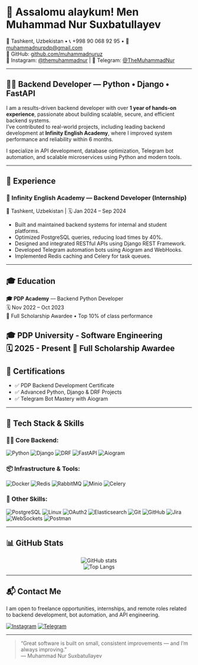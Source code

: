 # 👋 Assalomu alaykum! Men Muhammad Nur Suxbatullayev

📍 Tashkent, Uzbekistan • 📞 +998 90 068 92 95 • 📧 muhammadnurpdp@gmail.com  
🎯 GitHub: [github.com/muhammadnuruz](https://github.com/muhammadnuruz)  
📸 Instagram: [@themuhammadnur](https://instagram.com/themuhammadnur) | 💬 Telegram: [@TheMuhammadNur](https://t.me/themuhammadnur)

---

## 👨‍💻 Backend Developer — Python • Django • FastAPI

I am a results-driven backend developer with over **1 year of hands-on experience**, passionate about building scalable, secure, and efficient backend systems.  
I’ve contributed to real-world projects, including leading backend development at **Infinity English Academy**, where I improved system performance and reliability within 6 months.

I specialize in API development, database optimization, Telegram bot automation, and scalable microservices using Python and modern tools.

---

## 💼 Experience

### 🏢 Infinity English Academy — Backend Developer (Internship)  
📍 Tashkent, Uzbekistan | 🗓️ Jan 2024 – Sep 2024

- Built and maintained backend systems for internal and student platforms.
- Optimized PostgreSQL queries, reducing load times by 40%.
- Designed and integrated RESTful APIs using Django REST Framework.
- Developed Telegram automation bots using Aiogram and WebHooks.
- Implemented Redis caching and Celery for task queues.

---

## 🎓 Education

**🎓 PDP Academy** — Backend Python Developer  
🗓️ Nov 2022 – Oct 2023  
🏅 Full Scholarship Awardee • Top 10% of class performance

**🎓 PDP University** - Software Engineering  
🗓️ 2025 - Present
🏅 Full Scholarship Awardee
---

## 📜 Certifications

- ✅ PDP Backend Development Certificate
- ✅ Advanced Python, Django & DRF Projects
- ✅ Telegram Bot Mastery with Aiogram

---

## 🧰 Tech Stack & Skills

### 👨‍💻 Core Backend:
![Python](https://img.shields.io/badge/-Python-3776AB?logo=python&logoColor=white&style=flat-square)
![Django](https://img.shields.io/badge/-Django-092E20?logo=django&logoColor=white&style=flat-square)
![DRF](https://img.shields.io/badge/-DRF-FF3C50?logo=django&logoColor=white&style=flat-square)
![FastAPI](https://img.shields.io/badge/-FastAPI-009688?logo=fastapi&logoColor=white&style=flat-square)
![Aiogram](https://img.shields.io/badge/-Aiogram-2B4F60?logo=telegram&logoColor=white&style=flat-square)

### 📦 Infrastructure & Tools:
![Docker](https://img.shields.io/badge/-Docker-2496ED?logo=docker&logoColor=white&style=flat-square)
![Redis](https://img.shields.io/badge/-Redis-DC382D?logo=redis&logoColor=white&style=flat-square)
![RabbitMQ](https://img.shields.io/badge/-RabbitMQ-FF6600?logo=rabbitmq&logoColor=white&style=flat-square)
![Minio](https://img.shields.io/badge/-Minio-00A5E0?logo=minio&logoColor=white&style=flat-square)
![Celery](https://img.shields.io/badge/-Celery-37814A?logo=celery&logoColor=white&style=flat-square)

### 🧠 Other Skills:
![PostgreSQL](https://img.shields.io/badge/-PostgreSQL-4169E1?logo=postgresql&logoColor=white&style=flat-square)
![Linux](https://img.shields.io/badge/-Linux-FCC624?logo=linux&logoColor=black&style=flat-square)
![OAuth2](https://img.shields.io/badge/-OAuth2-673AB7?logo=oauth&logoColor=white&style=flat-square)
![Elasticsearch](https://img.shields.io/badge/-Elasticsearch-005571?logo=elasticsearch&logoColor=white&style=flat-square)
![Git](https://img.shields.io/badge/-Git-F05032?logo=git&logoColor=white&style=flat-square)
![GitHub](https://img.shields.io/badge/-GitHub-181717?logo=github&logoColor=white&style=flat-square)
![Jira](https://img.shields.io/badge/-Jira-0052CC?logo=jira&logoColor=white&style=flat-square)
![WebSockets](https://img.shields.io/badge/-WebSockets-000000?logo=websockets&logoColor=white&style=flat-square)
![Postman](https://img.shields.io/badge/-Postman-FF6C37?logo=postman&logoColor=white&style=flat-square)

---

## 📊 GitHub Stats

<p align="center">
  <img src="https://github-readme-stats.vercel.app/api?username=muhammadnuruz&show_icons=true&theme=tokyonight&hide_title=true&count_private=true&hide=prs" alt="GitHub stats" />
  <br/>
  <img src="https://github-readme-stats.vercel.app/api/top-langs/?username=muhammadnuruz&layout=compact&theme=tokyonight" alt="Top Langs" />
</p>

---

## 📬 Contact Me

I am open to freelance opportunities, internships, and remote roles related to backend development, bot automation, and API engineering.

[![Instagram](https://img.shields.io/badge/Instagram-E4405F?logo=instagram&logoColor=white&style=for-the-badge)](https://www.instagram.com/themuhammadnur/)
[![Telegram](https://img.shields.io/badge/Telegram-0088CC?logo=telegram&logoColor=white&style=for-the-badge)](https://t.me/themuhammadnur)

---

> “Great software is built on small, consistent improvements — and I’m always improving.”  
> — Muhammad Nur Suxbatullayev

